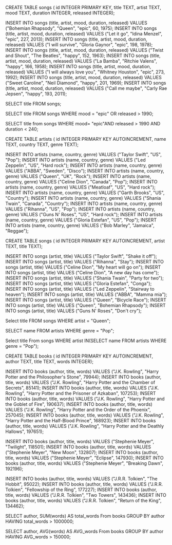 CREATE TABLE songs (
    id INTEGER PRIMARY KEY,
    title TEXT,
    artist TEXT,
    mood TEXT,
    duration INTEGER,
    released INTEGER);
    
INSERT INTO songs (title, artist, mood, duration, released)
    VALUES ("Bohemian Rhapsody", "Queen", "epic", 60, 1975);
INSERT INTO songs (title, artist, mood, duration, released)
    VALUES ("Let it go", "Idina Menzel", "epic", 227, 2013);
INSERT INTO songs (title, artist, mood, duration, released)
    VALUES ("I will survive", "Gloria Gaynor", "epic", 198, 1978);
INSERT INTO songs (title, artist, mood, duration, released)
    VALUES ("Twist and Shout", "The Beatles", "happy", 152, 1963);
INSERT INTO songs (title, artist, mood, duration, released)
    VALUES ("La Bamba", "Ritchie Valens", "happy", 166, 1958);
INSERT INTO songs (title, artist, mood, duration, released)
    VALUES ("I will always love you", "Whitney Houston", "epic", 273, 1992);
INSERT INTO songs (title, artist, mood, duration, released)
    VALUES ("Sweet Caroline", "Neil Diamond", "happy", 201, 1969);
INSERT INTO songs (title, artist, mood, duration, released)
    VALUES ("Call me maybe", "Carly Rae Jepsen", "happy", 193, 2011);

SELECT title FROM songs;

SELECT title FROM songs WHERE mood = "epic" OR released > 1990;

SELECT title from songs WHERE mood= "epic"AND released > 1990 AND duration < 240;




CREATE TABLE artists (
    id INTEGER PRIMARY KEY AUTOINCREMENT,
    name TEXT,
    country TEXT,
    genre TEXT);

INSERT INTO artists (name, country, genre)
    VALUES ("Taylor Swift", "US", "Pop");
INSERT INTO artists (name, country, genre)
    VALUES ("Led Zeppelin", "US", "Hard rock");
INSERT INTO artists (name, country, genre)
    VALUES ("ABBA", "Sweden", "Disco");
INSERT INTO artists (name, country, genre)
    VALUES ("Queen", "UK", "Rock");
INSERT INTO artists (name, country, genre)
    VALUES ("Celine Dion", "Canada", "Pop");
INSERT INTO artists (name, country, genre)
    VALUES ("Meatloaf", "US", "Hard rock");
INSERT INTO artists (name, country, genre)
    VALUES ("Garth Brooks", "US", "Country");
INSERT INTO artists (name, country, genre)
    VALUES ("Shania Twain", "Canada", "Country");
INSERT INTO artists (name, country, genre)
    VALUES ("Rihanna", "US", "Pop");
INSERT INTO artists (name, country, genre)
    VALUES ("Guns N' Roses", "US", "Hard rock");
INSERT INTO artists (name, country, genre)
    VALUES ("Gloria Estefan", "US", "Pop");
INSERT INTO artists (name, country, genre)
    VALUES ("Bob Marley", "Jamaica", "Reggae");

CREATE TABLE songs (
    id INTEGER PRIMARY KEY AUTOINCREMENT,
    artist TEXT,
    title TEXT);

INSERT INTO songs (artist, title)
    VALUES ("Taylor Swift", "Shake it off");
INSERT INTO songs (artist, title)
    VALUES ("Rihanna", "Stay");
INSERT INTO songs (artist, title)
    VALUES ("Celine Dion", "My heart will go on");
INSERT INTO songs (artist, title)
    VALUES ("Celine Dion", "A new day has come");
INSERT INTO songs (artist, title)
    VALUES ("Shania Twain", "Party for two");
INSERT INTO songs (artist, title)
    VALUES ("Gloria Estefan", "Conga");
INSERT INTO songs (artist, title)
    VALUES ("Led Zeppelin", "Stairway to heaven");
INSERT INTO songs (artist, title)
    VALUES ("ABBA", "Mamma mia");
INSERT INTO songs (artist, title)
    VALUES ("Queen", "Bicycle Race");
INSERT INTO songs (artist, title)
    VALUES ("Queen", "Bohemian Rhapsody");
INSERT INTO songs (artist, title)
    VALUES ("Guns N' Roses", "Don't cry");


Select title FROM songs WHERE artist = "Queen";

SELECT name FROM artists WHERE genre = "Pop";
 
Select title From songs WHERE artist IN(SELECT name FROM artists WHERE genre = "Pop");


CREATE TABLE books (
    id INTEGER PRIMARY KEY AUTOINCREMENT,
    author TEXT,
    title TEXT,
    words INTEGER);
    
INSERT INTO books (author, title, words)
    VALUES ("J.K. Rowling", "Harry Potter and the Philosopher's Stone", 79944);
INSERT INTO books (author, title, words)
    VALUES ("J.K. Rowling", "Harry Potter and the Chamber of Secrets", 85141);
INSERT INTO books (author, title, words)
    VALUES ("J.K. Rowling", "Harry Potter and the Prisoner of Azkaban", 107253);
INSERT INTO books (author, title, words)
    VALUES ("J.K. Rowling", "Harry Potter and the Goblet of Fire", 190637);
INSERT INTO books (author, title, words)
    VALUES ("J.K. Rowling", "Harry Potter and the Order of the Phoenix", 257045);
INSERT INTO books (author, title, words)
    VALUES ("J.K. Rowling", "Harry Potter and the Half-Blood Prince", 168923);
INSERT INTO books (author, title, words)
    VALUES ("J.K. Rowling", "Harry Potter and the Deathly Hallows", 197651);

INSERT INTO books (author, title, words)
    VALUES ("Stephenie Meyer", "Twilight", 118501);
INSERT INTO books (author, title, words)
    VALUES ("Stephenie Meyer", "New Moon", 132807);
INSERT INTO books (author, title, words)
    VALUES ("Stephenie Meyer", "Eclipse", 147930);
INSERT INTO books (author, title, words)
    VALUES ("Stephenie Meyer", "Breaking Dawn", 192196);
    
INSERT INTO books (author, title, words)
    VALUES ("J.R.R. Tolkien", "The Hobbit", 95022);
INSERT INTO books (author, title, words)
    VALUES ("J.R.R. Tolkien", "Fellowship of the Ring", 177227);
INSERT INTO books (author, title, words)
    VALUES ("J.R.R. Tolkien", "Two Towers", 143436);
INSERT INTO books (author, title, words)
    VALUES ("J.R.R. Tolkien", "Return of the King", 134462);
    

SELECT author, SUM(words) AS total_words From books
            GROUP BY author 
            HAVING total_words > 1000000;

SELECT author, AVG(words) AS AVG_words From books
            GROUP BY author 
            HAVING AVG_words > 150000;
